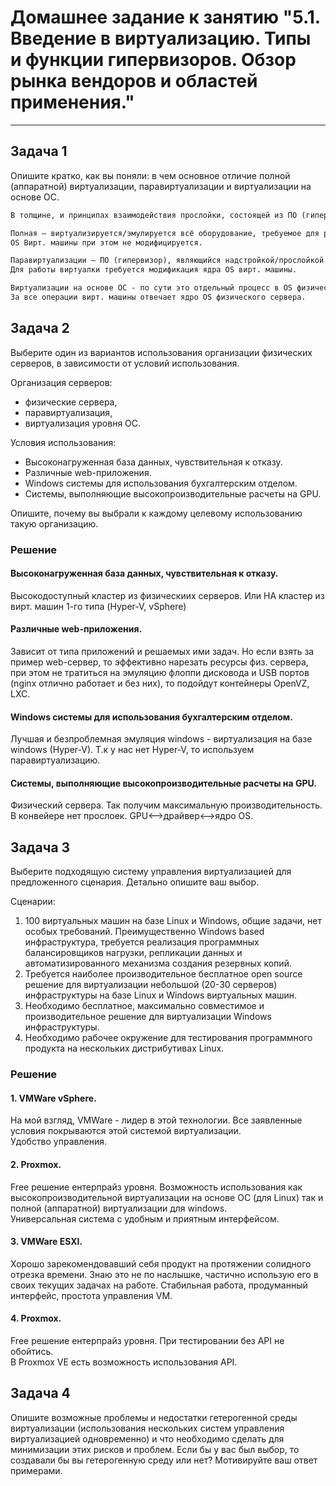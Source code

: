 # Домашнее задание к занятию "5.1. Введение в виртуализацию. Типы и функции гипервизоров. Обзор рынка вендоров и областей применения."
---
## Задача 1

Опишите кратко, как вы поняли: в чем основное отличие полной (аппаратной) виртуализации, паравиртуализации и виртуализации на основе ОС.

```txt
В толщине, и принципах взаимодействия прослойки, состоящей из ПО (гипервизор) с конечной виртуальной машиной и физическим сервером, где крутится система виртуализации. 

Полная – виртуализируется/эмулируется всё оборудование, требуемое для работы гостевой OS/вирт. машины (CPU, RAM, HDD, NIC). 
OS Вирт. машины при этом не модифицируется.

Паравиртуализации – ПО (гипервизор), являющийся надстройкой/прослойкой между OS физического сервера и OS конечной вирт. машины. 
Для работы виртуалки требуется модификация ядра OS вирт. машины.

Виртуализации на основе ОС - по сути это отдельный процесс в OS физического сервера. Как таковой прослойки между железом хост машины и вирт. сервером нет. 
За все операции вирт. машины отвечает ядро OS физического сервера.

```


## Задача 2

Выберите один из вариантов использования организации физических серверов, в зависимости от условий использования.

Организация серверов:
- физические сервера,
- паравиртуализация,
- виртуализация уровня ОС.

Условия использования:
- Высоконагруженная база данных, чувствительная к отказу.
- Различные web-приложения.
- Windows системы для использования бухгалтерским отделом.
- Системы, выполняющие высокопроизводительные расчеты на GPU.

Опишите, почему вы выбрали к каждому целевому использованию такую организацию.

### Решение
#### Высоконагруженная база данных, чувствительная к отказу. 
Высокодоступный кластер из физическиих серверов. 
Или НА кластер из вирт. машин 1-го типа (Hyper-V, vSphere) 

#### Различные web-приложения.
Зависит от типа приложений и решаемых ими задач. 
Но если взять за пример web-сервер, то эффективно нарезать ресурсы физ. сервера, 
при этом не тратиться на эмуляцию флоппи дисковода и USB портов (nginx отлично работает и без них),
то подойдут контейнеры OpenVZ, LXC.

####  Windows системы для использования бухгалтерским отделом.
Лучшая и безпроблемная эмуляция windows - виртуализация на базе windows (Hyper-V).
Т.к у нас нет Hyper-V, то используем паравиртуализацию.

#### Системы, выполняющие высокопроизводительные расчеты на GPU.
Физический сервера. 
Так получим максимальную производительность. В конвейере нет прослоек. 
GPU<-->драйвер<-->ядро OS.

## Задача 3

Выберите подходящую систему управления виртуализацией для предложенного сценария. Детально опишите ваш выбор.

Сценарии:

1. 100 виртуальных машин на базе Linux и Windows, общие задачи, нет особых требований. Преимущественно Windows based инфраструктура, требуется реализация программных балансировщиков нагрузки, репликации данных и автоматизированного механизма создания резервных копий.
2. Требуется наиболее производительное бесплатное open source решение для виртуализации небольшой (20-30 серверов) инфраструктуры на базе Linux и Windows виртуальных машин.
3. Необходимо бесплатное, максимально совместимое и производительное решение для виртуализации Windows инфраструктуры.
4. Необходимо рабочее окружение для тестирования программного продукта на нескольких дистрибутивах Linux.

### Решение
#### 1. VMWare vSphere.  
На мой взгляд, VMWare -  лидер в этой технологии. Все заявленные условия покрываются этой системой виртуализации.  
Удобство управления.
  
#### 2. Proxmox. 
Free решение ентерпрайз уровня. 
Возможность использования как высокопроизводительной виртуализации на основе ОС (для Linux)
так и полной (аппаратной) виртуализации для windows.    
Универсальная система с удобным и приятным интерфейсом.

#### 3. VMWare ESXI.   
Хорошо зарекомендовавший себя продукт на протяжении солидного отрезка  времени.
Знаю это не по наслышке, частично использую его в своих текущих задачах на работе.
Стабильная работа, продуманный интерфейс, простота управления VM.

#### 4. Proxmox.
Free решение ентерпрайз уровня. 
При тестировании без API не обойтись.  
В Proxmox VE есть возможность использования API.  

## Задача 4

Опишите возможные проблемы и недостатки гетерогенной среды виртуализации (использования нескольких систем управления виртуализацией одновременно) и что необходимо сделать для минимизации этих рисков и проблем. Если бы у вас был выбор, то создавали бы вы гетерогенную среду или нет? Мотивируйте ваш ответ примерами.
